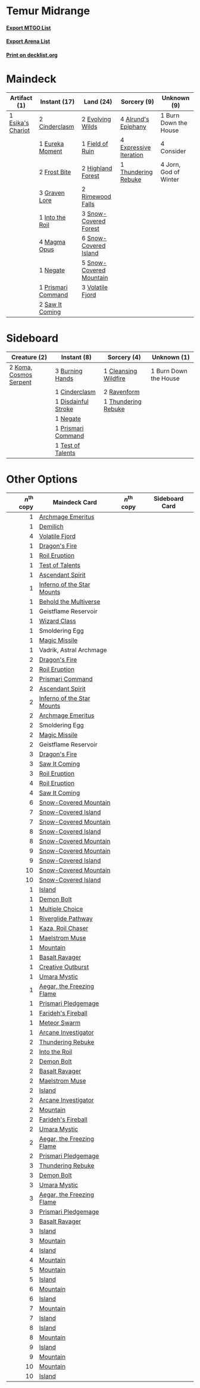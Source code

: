 # Temur Midrange

#### [Export MTGO List](../collection/Temur%20Midrange/Temur%20Midrange.txt)
#### [Export Arena List](../collection/Temur%20Midrange/Temur%20Midrange_arena.txt)
#### [Print on decklist.org](http://decklist.org/?deckmain=4%09Alrund's%20Epiphany%0A1%09Burn%20Down%20the%20House%0A2%09Cinderclasm%0A4%09Consider%0A1%09Esika's%20Chariot%0A1%09Eureka%20Moment%0A2%09Evolving%20Wilds%0A4%09Expressive%20Iteration%0A1%09Field%20of%20Ruin%0A2%09Frost%20Bite%0A3%09Graven%20Lore%0A2%09Highland%20Forest%0A1%09Into%20the%20Roil%0A4%09Jorn,%20God%20of%20Winter%0A4%09Magma%20Opus%0A1%09Negate%0A1%09Prismari%20Command%0A2%09Rimewood%20Falls%0A2%09Saw%20It%20Coming%0A3%09Snow-Covered%20Forest%0A6%09Snow-Covered%20Island%0A5%09Snow-Covered%20Mountain%0A1%09Thundering%20Rebuke%0A3%09Volatile%20Fjord&deckside=1%09Burn%20Down%20the%20House%0A3%09Burning%20Hands%0A1%09Cinderclasm%0A1%09Cleansing%20Wildfire%0A1%09Disdainful%20Stroke%0A2%09Koma,%20Cosmos%20Serpent%0A1%09Negate%0A1%09Prismari%20Command%0A2%09Ravenform%0A1%09Test%20of%20Talents%0A1%09Thundering%20Rebuke)
# Maindeck

|                                        Artifact (1)                                        |                                        Instant (17)                                         |                                            Land (24)                                             |                                           Sorcery (9)                                           |     Unknown (9)     |
|--------------------------------------------------------------------------------------------|---------------------------------------------------------------------------------------------|--------------------------------------------------------------------------------------------------|-------------------------------------------------------------------------------------------------|---------------------|
|1 [Esika's Chariot](http://gatherer.wizards.com/Pages/Card/Details.aspx?multiverseid=503783)|2 [Cinderclasm](http://gatherer.wizards.com/Pages/Card/Details.aspx?multiverseid=491776)     |2 [Evolving Wilds](http://gatherer.wizards.com/Pages/Card/Details.aspx?multiverseid=426944)       |4 [Alrund's Epiphany](http://gatherer.wizards.com/Pages/Card/Details.aspx?multiverseid=503648)   |1 Burn Down the House|
|                                                                                            |1 [Eureka Moment](http://gatherer.wizards.com/Pages/Card/Details.aspx?multiverseid=513676)   |1 [Field of Ruin](http://gatherer.wizards.com/Pages/Card/Details.aspx?multiverseid=435415)        |4 [Expressive Iteration](http://gatherer.wizards.com/Pages/Card/Details.aspx?multiverseid=513678)|4 Consider           |
|                                                                                            |2 [Frost Bite](http://gatherer.wizards.com/Pages/Card/Details.aspx?multiverseid=503750)      |2 [Highland Forest](http://gatherer.wizards.com/Pages/Card/Details.aspx?multiverseid=503881)      |1 [Thundering Rebuke](http://gatherer.wizards.com/Pages/Card/Details.aspx?multiverseid=491814)   |4 Jorn, God of Winter|
|                                                                                            |3 [Graven Lore](http://gatherer.wizards.com/Pages/Card/Details.aspx?multiverseid=503669)     |2 [Rimewood Falls](http://gatherer.wizards.com/Pages/Card/Details.aspx?multiverseid=503886)       |                                                                                                 |                     |
|                                                                                            |1 [Into the Roil](http://gatherer.wizards.com/Pages/Card/Details.aspx?multiverseid=389560)   |3 [Snow-Covered Forest](http://gatherer.wizards.com/Pages/Card/Details.aspx?multiverseid=121192)  |                                                                                                 |                     |
|                                                                                            |4 [Magma Opus](http://gatherer.wizards.com/Pages/Card/Details.aspx?multiverseid=513695)      |6 [Snow-Covered Island](http://gatherer.wizards.com/Pages/Card/Details.aspx?multiverseid=121130)  |                                                                                                 |                     |
|                                                                                            |1 [Negate](http://gatherer.wizards.com/Pages/Card/Details.aspx?multiverseid=423707)          |5 [Snow-Covered Mountain](http://gatherer.wizards.com/Pages/Card/Details.aspx?multiverseid=121233)|                                                                                                 |                     |
|                                                                                            |1 [Prismari Command](http://gatherer.wizards.com/Pages/Card/Details.aspx?multiverseid=513706)|3 [Volatile Fjord](http://gatherer.wizards.com/Pages/Card/Details.aspx?multiverseid=503893)       |                                                                                                 |                     |
|                                                                                            |2 [Saw It Coming](http://gatherer.wizards.com/Pages/Card/Details.aspx?multiverseid=503684)   |                                                                                                  |                                                                                                 |                     |


# Sideboard

|                                          Creature (2)                                           |                                         Instant (8)                                          |                                          Sorcery (4)                                          |     Unknown (1)     |
|-------------------------------------------------------------------------------------------------|----------------------------------------------------------------------------------------------|-----------------------------------------------------------------------------------------------|---------------------|
|2 [Koma, Cosmos Serpent](http://gatherer.wizards.com/Pages/Card/Details.aspx?multiverseid=503837)|3 [Burning Hands](http://gatherer.wizards.com/Pages/Card/Details.aspx?multiverseid=527422)    |1 [Cleansing Wildfire](http://gatherer.wizards.com/Pages/Card/Details.aspx?multiverseid=491777)|1 Burn Down the House|
|                                                                                                 |1 [Cinderclasm](http://gatherer.wizards.com/Pages/Card/Details.aspx?multiverseid=491776)      |2 [Ravenform](http://gatherer.wizards.com/Pages/Card/Details.aspx?multiverseid=503680)         |                     |
|                                                                                                 |1 [Disdainful Stroke](http://gatherer.wizards.com/Pages/Card/Details.aspx?multiverseid=420705)|1 [Thundering Rebuke](http://gatherer.wizards.com/Pages/Card/Details.aspx?multiverseid=491814) |                     |
|                                                                                                 |1 [Negate](http://gatherer.wizards.com/Pages/Card/Details.aspx?multiverseid=423707)           |                                                                                               |                     |
|                                                                                                 |1 [Prismari Command](http://gatherer.wizards.com/Pages/Card/Details.aspx?multiverseid=513706) |                                                                                               |                     |
|                                                                                                 |1 [Test of Talents](http://gatherer.wizards.com/Pages/Card/Details.aspx?multiverseid=513536)  |                                                                                               |                     |


# Other Options

|*n*<sup>th</sup> copy|                                            Maindeck Card                                            |*n*<sup>th</sup> copy|Sideboard Card|
|--------------------:|-----------------------------------------------------------------------------------------------------|---------------------|--------------|
|                    1|[Archmage Emeritus](http://gatherer.wizards.com/Pages/Card/Details.aspx?multiverseid=513514)         |                     |              |
|                    1|[Demilich](http://gatherer.wizards.com/Pages/Card/Details.aspx?multiverseid=527340)                  |                     |              |
|                    4|[Volatile Fjord](http://gatherer.wizards.com/Pages/Card/Details.aspx?multiverseid=503893)            |                     |              |
|                    1|[Dragon's Fire](http://gatherer.wizards.com/Pages/Card/Details.aspx?multiverseid=527426)             |                     |              |
|                    1|[Roil Eruption](http://gatherer.wizards.com/Pages/Card/Details.aspx?multiverseid=491796)             |                     |              |
|                    1|[Test of Talents](http://gatherer.wizards.com/Pages/Card/Details.aspx?multiverseid=513536)           |                     |              |
|                    1|[Ascendant Spirit](http://gatherer.wizards.com/Pages/Card/Details.aspx?multiverseid=503650)          |                     |              |
|                    1|[Inferno of the Star Mounts](http://gatherer.wizards.com/Pages/Card/Details.aspx?multiverseid=527438)|                     |              |
|                    1|[Behold the Multiverse](http://gatherer.wizards.com/Pages/Card/Details.aspx?multiverseid=503653)     |                     |              |
|                    1|Geistflame Reservoir                                                                                 |                     |              |
|                    1|[Wizard Class](http://gatherer.wizards.com/Pages/Card/Details.aspx?multiverseid=527368)              |                     |              |
|                    1|Smoldering Egg                                                                                       |                     |              |
|                    1|[Magic Missile](http://gatherer.wizards.com/Pages/Card/Details.aspx?multiverseid=527441)             |                     |              |
|                    1|Vadrik, Astral Archmage                                                                              |                     |              |
|                    2|[Dragon's Fire](http://gatherer.wizards.com/Pages/Card/Details.aspx?multiverseid=527426)             |                     |              |
|                    2|[Roil Eruption](http://gatherer.wizards.com/Pages/Card/Details.aspx?multiverseid=491796)             |                     |              |
|                    2|[Prismari Command](http://gatherer.wizards.com/Pages/Card/Details.aspx?multiverseid=513706)          |                     |              |
|                    2|[Ascendant Spirit](http://gatherer.wizards.com/Pages/Card/Details.aspx?multiverseid=503650)          |                     |              |
|                    2|[Inferno of the Star Mounts](http://gatherer.wizards.com/Pages/Card/Details.aspx?multiverseid=527438)|                     |              |
|                    2|[Archmage Emeritus](http://gatherer.wizards.com/Pages/Card/Details.aspx?multiverseid=513514)         |                     |              |
|                    2|Smoldering Egg                                                                                       |                     |              |
|                    2|[Magic Missile](http://gatherer.wizards.com/Pages/Card/Details.aspx?multiverseid=527441)             |                     |              |
|                    2|Geistflame Reservoir                                                                                 |                     |              |
|                    3|[Dragon's Fire](http://gatherer.wizards.com/Pages/Card/Details.aspx?multiverseid=527426)             |                     |              |
|                    3|[Saw It Coming](http://gatherer.wizards.com/Pages/Card/Details.aspx?multiverseid=503684)             |                     |              |
|                    3|[Roil Eruption](http://gatherer.wizards.com/Pages/Card/Details.aspx?multiverseid=491796)             |                     |              |
|                    4|[Roil Eruption](http://gatherer.wizards.com/Pages/Card/Details.aspx?multiverseid=491796)             |                     |              |
|                    4|[Saw It Coming](http://gatherer.wizards.com/Pages/Card/Details.aspx?multiverseid=503684)             |                     |              |
|                    6|[Snow-Covered Mountain](http://gatherer.wizards.com/Pages/Card/Details.aspx?multiverseid=121233)     |                     |              |
|                    7|[Snow-Covered Island](http://gatherer.wizards.com/Pages/Card/Details.aspx?multiverseid=121130)       |                     |              |
|                    7|[Snow-Covered Mountain](http://gatherer.wizards.com/Pages/Card/Details.aspx?multiverseid=121233)     |                     |              |
|                    8|[Snow-Covered Island](http://gatherer.wizards.com/Pages/Card/Details.aspx?multiverseid=121130)       |                     |              |
|                    8|[Snow-Covered Mountain](http://gatherer.wizards.com/Pages/Card/Details.aspx?multiverseid=121233)     |                     |              |
|                    9|[Snow-Covered Mountain](http://gatherer.wizards.com/Pages/Card/Details.aspx?multiverseid=121233)     |                     |              |
|                    9|[Snow-Covered Island](http://gatherer.wizards.com/Pages/Card/Details.aspx?multiverseid=121130)       |                     |              |
|                   10|[Snow-Covered Mountain](http://gatherer.wizards.com/Pages/Card/Details.aspx?multiverseid=121233)     |                     |              |
|                   10|[Snow-Covered Island](http://gatherer.wizards.com/Pages/Card/Details.aspx?multiverseid=121130)       |                     |              |
|                    1|[Island](http://gatherer.wizards.com/Pages/Card/Details.aspx?multiverseid=439857)                    |                     |              |
|                    1|[Demon Bolt](http://gatherer.wizards.com/Pages/Card/Details.aspx?multiverseid=503741)                |                     |              |
|                    1|[Multiple Choice](http://gatherer.wizards.com/Pages/Card/Details.aspx?multiverseid=513525)           |                     |              |
|                    1|[Riverglide Pathway](http://gatherer.wizards.com/Pages/Card/Details.aspx?multiverseid=491920)        |                     |              |
|                    1|[Kaza, Roil Chaser](http://gatherer.wizards.com/Pages/Card/Details.aspx?multiverseid=491876)         |                     |              |
|                    1|[Maelstrom Muse](http://gatherer.wizards.com/Pages/Card/Details.aspx?multiverseid=513694)            |                     |              |
|                    1|[Mountain](http://gatherer.wizards.com/Pages/Card/Details.aspx?multiverseid=439859)                  |                     |              |
|                    1|[Basalt Ravager](http://gatherer.wizards.com/Pages/Card/Details.aspx?multiverseid=503733)            |                     |              |
|                    1|[Creative Outburst](http://gatherer.wizards.com/Pages/Card/Details.aspx?multiverseid=513663)         |                     |              |
|                    1|[Umara Mystic](http://gatherer.wizards.com/Pages/Card/Details.aspx?multiverseid=491889)              |                     |              |
|                    1|[Aegar, the Freezing Flame](http://gatherer.wizards.com/Pages/Card/Details.aspx?multiverseid=503816) |                     |              |
|                    1|[Prismari Pledgemage](http://gatherer.wizards.com/Pages/Card/Details.aspx?multiverseid=513707)       |                     |              |
|                    1|[Farideh's Fireball](http://gatherer.wizards.com/Pages/Card/Details.aspx?multiverseid=527429)        |                     |              |
|                    1|[Meteor Swarm](http://gatherer.wizards.com/Pages/Card/Details.aspx?multiverseid=527442)              |                     |              |
|                    1|[Arcane Investigator](http://gatherer.wizards.com/Pages/Card/Details.aspx?multiverseid=527333)       |                     |              |
|                    2|[Thundering Rebuke](http://gatherer.wizards.com/Pages/Card/Details.aspx?multiverseid=491814)         |                     |              |
|                    2|[Into the Roil](http://gatherer.wizards.com/Pages/Card/Details.aspx?multiverseid=389560)             |                     |              |
|                    2|[Demon Bolt](http://gatherer.wizards.com/Pages/Card/Details.aspx?multiverseid=503741)                |                     |              |
|                    2|[Basalt Ravager](http://gatherer.wizards.com/Pages/Card/Details.aspx?multiverseid=503733)            |                     |              |
|                    2|[Maelstrom Muse](http://gatherer.wizards.com/Pages/Card/Details.aspx?multiverseid=513694)            |                     |              |
|                    2|[Island](http://gatherer.wizards.com/Pages/Card/Details.aspx?multiverseid=439857)                    |                     |              |
|                    2|[Arcane Investigator](http://gatherer.wizards.com/Pages/Card/Details.aspx?multiverseid=527333)       |                     |              |
|                    2|[Mountain](http://gatherer.wizards.com/Pages/Card/Details.aspx?multiverseid=439859)                  |                     |              |
|                    2|[Farideh's Fireball](http://gatherer.wizards.com/Pages/Card/Details.aspx?multiverseid=527429)        |                     |              |
|                    2|[Umara Mystic](http://gatherer.wizards.com/Pages/Card/Details.aspx?multiverseid=491889)              |                     |              |
|                    2|[Aegar, the Freezing Flame](http://gatherer.wizards.com/Pages/Card/Details.aspx?multiverseid=503816) |                     |              |
|                    2|[Prismari Pledgemage](http://gatherer.wizards.com/Pages/Card/Details.aspx?multiverseid=513707)       |                     |              |
|                    3|[Thundering Rebuke](http://gatherer.wizards.com/Pages/Card/Details.aspx?multiverseid=491814)         |                     |              |
|                    3|[Demon Bolt](http://gatherer.wizards.com/Pages/Card/Details.aspx?multiverseid=503741)                |                     |              |
|                    3|[Umara Mystic](http://gatherer.wizards.com/Pages/Card/Details.aspx?multiverseid=491889)              |                     |              |
|                    3|[Aegar, the Freezing Flame](http://gatherer.wizards.com/Pages/Card/Details.aspx?multiverseid=503816) |                     |              |
|                    3|[Prismari Pledgemage](http://gatherer.wizards.com/Pages/Card/Details.aspx?multiverseid=513707)       |                     |              |
|                    3|[Basalt Ravager](http://gatherer.wizards.com/Pages/Card/Details.aspx?multiverseid=503733)            |                     |              |
|                    3|[Island](http://gatherer.wizards.com/Pages/Card/Details.aspx?multiverseid=439857)                    |                     |              |
|                    3|[Mountain](http://gatherer.wizards.com/Pages/Card/Details.aspx?multiverseid=439859)                  |                     |              |
|                    4|[Island](http://gatherer.wizards.com/Pages/Card/Details.aspx?multiverseid=439857)                    |                     |              |
|                    4|[Mountain](http://gatherer.wizards.com/Pages/Card/Details.aspx?multiverseid=439859)                  |                     |              |
|                    5|[Mountain](http://gatherer.wizards.com/Pages/Card/Details.aspx?multiverseid=439859)                  |                     |              |
|                    5|[Island](http://gatherer.wizards.com/Pages/Card/Details.aspx?multiverseid=439857)                    |                     |              |
|                    6|[Mountain](http://gatherer.wizards.com/Pages/Card/Details.aspx?multiverseid=439859)                  |                     |              |
|                    6|[Island](http://gatherer.wizards.com/Pages/Card/Details.aspx?multiverseid=439857)                    |                     |              |
|                    7|[Mountain](http://gatherer.wizards.com/Pages/Card/Details.aspx?multiverseid=439859)                  |                     |              |
|                    7|[Island](http://gatherer.wizards.com/Pages/Card/Details.aspx?multiverseid=439857)                    |                     |              |
|                    8|[Island](http://gatherer.wizards.com/Pages/Card/Details.aspx?multiverseid=439857)                    |                     |              |
|                    8|[Mountain](http://gatherer.wizards.com/Pages/Card/Details.aspx?multiverseid=439859)                  |                     |              |
|                    9|[Island](http://gatherer.wizards.com/Pages/Card/Details.aspx?multiverseid=439857)                    |                     |              |
|                    9|[Mountain](http://gatherer.wizards.com/Pages/Card/Details.aspx?multiverseid=439859)                  |                     |              |
|                   10|[Mountain](http://gatherer.wizards.com/Pages/Card/Details.aspx?multiverseid=439859)                  |                     |              |
|                   10|[Island](http://gatherer.wizards.com/Pages/Card/Details.aspx?multiverseid=439857)                    |                     |              |

